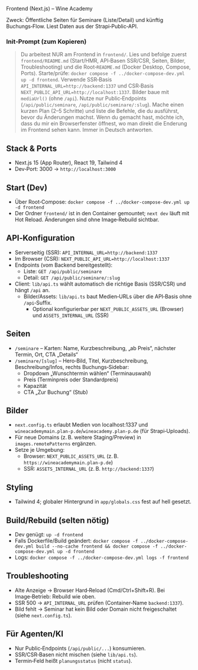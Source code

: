 Frontend (Next.js) – Wine Academy

Zweck: Öffentliche Seiten für Seminare (Liste/Detail) und künftig Buchungs‑Flow. Liest Daten aus der Strapi‑Public‑API.

### Init‑Prompt (zum Kopieren)

> Du arbeitest NUR am Frontend in `frontend/`. Lies und befolge zuerst `frontend/README.md` (Start/HMR, API‑Basen SSR/CSR, Seiten, Bilder, Troubleshooting) und die Root‑`README.md` (Docker Desktop, Compose, Ports). Starte/prüfe: `docker compose -f ../docker-compose-dev.yml up -d frontend`. Verwende SSR‑Basis `API_INTERNAL_URL=http://backend:1337` und CSR‑Basis `NEXT_PUBLIC_API_URL=http://localhost:1337`. Bilder baue mit `mediaUrl()` (ohne `/api`). Nutze nur Public‑Endpoints (`/api/public/seminare`, `/api/public/seminare/:slug`). Mache einen kurzen Plan (2–5 Schritte) und liste die Befehle, die du ausführst, bevor du Änderungen machst. Wenn du gemacht hast, möchte ich, dass du mir ein Browserfenster öffnest, wo man direkt die Enderung im Frontend sehen kann. Immer in Deutsch antworten. 

## Stack & Ports
- Next.js 15 (App Router), React 19, Tailwind 4
- Dev‑Port: 3000 → `http://localhost:3000`

## Start (Dev)
- Über Root‑Compose: `docker compose -f ../docker-compose-dev.yml up -d frontend`
- Der Ordner `frontend/` ist in den Container gemountet; `next dev` läuft mit Hot Reload. Änderungen sind ohne Image‑Rebuild sichtbar.

## API‑Konfiguration
- Serverseitig (SSR): `API_INTERNAL_URL=http://backend:1337`
- Im Browser (CSR): `NEXT_PUBLIC_API_URL=http://localhost:1337`
- Endpoints (vom Backend bereitgestellt):
  - Liste: `GET /api/public/seminare`
  - Detail: `GET /api/public/seminare/:slug`
- Client: `lib/api.ts` wählt automatisch die richtige Basis (SSR/CSR) und hängt `/api` an.
  - Bilder/Assets: `lib/api.ts` baut Medien‑URLs über die API‑Basis ohne `/api`‑Suffix.
    - Optional konfigurierbar per `NEXT_PUBLIC_ASSETS_URL` (Browser) und `ASSETS_INTERNAL_URL` (SSR)

## Seiten
- `/seminare` – Karten: Name, Kurzbeschreibung, „ab Preis“, nächster Termin, Ort, CTA „Details“
- `/seminare/[slug]` – Hero‑Bild, Titel, Kurzbeschreibung, Beschreibung/Infos, rechts Buchungs‑Sidebar:
  - Dropdown „Wunschtermin wählen“ (Terminauswahl)
  - Preis (Terminpreis oder Standardpreis)
  - Kapazität
  - CTA „Zur Buchung“ (Stub)

<!-- Temporäre Testseite `/buchung-test` entfernt -->

## Bilder
- `next.config.ts` erlaubt Medien von localhost:1337 und `wineacademymain.plan-p.de`/`wineacademy.plan-p.de` (für Strapi‑Uploads).
 - Für neue Domains (z. B. weitere Staging/Preview) in `images.remotePatterns` ergänzen.
 - Setze je Umgebung:
   - Browser: `NEXT_PUBLIC_ASSETS_URL` (z. B. `https://wineacademymain.plan-p.de`)
   - SSR: `ASSETS_INTERNAL_URL` (z. B. `http://backend:1337`)

## Styling
- Tailwind 4; globaler Hintergrund in `app/globals.css` fest auf hell gesetzt.

## Build/Rebuild (selten nötig)
- Dev genügt: `up -d frontend`
- Falls Dockerfile/Build geändert: 
  `docker compose -f ../docker-compose-dev.yml build --no-cache frontend && docker compose -f ../docker-compose-dev.yml up -d frontend`
- Logs: `docker compose -f ../docker-compose-dev.yml logs -f frontend`

## Troubleshooting
- Alte Anzeige → Browser Hard‑Reload (Cmd/Ctrl+Shift+R). Bei Image‑Betrieb: Rebuild wie oben.
- SSR 500 → `API_INTERNAL_URL` prüfen (Container‑Name `backend:1337`).
- Bild fehlt → Seminar hat kein Bild oder Domain nicht freigeschaltet (siehe `next.config.ts`).

## Für Agenten/KI
- Nur Public‑Endpoints (`/api/public/...`) konsumieren.
- SSR/CSR‑Basen nicht mischen (siehe `lib/api.ts`).
- Termin‑Feld heißt `planungsstatus` (nicht `status`).
